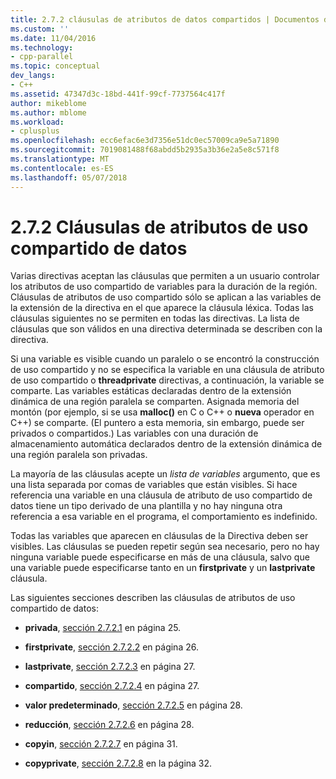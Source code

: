 ```yaml
---
title: 2.7.2 cláusulas de atributos de datos compartidos | Documentos de Microsoft
ms.custom: ''
ms.date: 11/04/2016
ms.technology:
- cpp-parallel
ms.topic: conceptual
dev_langs:
- C++
ms.assetid: 47347d3c-18bd-441f-99cf-7737564c417f
author: mikeblome
ms.author: mblome
ms.workload:
- cplusplus
ms.openlocfilehash: ecc6efac6e3d7356e51dc0ec57009ca9e5a71890
ms.sourcegitcommit: 7019081488f68abdd5b2935a3b36e2a5e8c571f8
ms.translationtype: MT
ms.contentlocale: es-ES
ms.lasthandoff: 05/07/2018
---
```

# <a name="272-data-sharing-attribute-clauses"></a>2.7.2 Cláusulas de atributos de uso compartido de datos
Varias directivas aceptan las cláusulas que permiten a un usuario controlar los atributos de uso compartido de variables para la duración de la región. Cláusulas de atributos de uso compartido sólo se aplican a las variables de la extensión de la directiva en el que aparece la cláusula léxica. Todas las cláusulas siguientes no se permiten en todas las directivas. La lista de cláusulas que son válidos en una directiva determinada se describen con la directiva.  
  
 Si una variable es visible cuando un paralelo o se encontró la construcción de uso compartido y no se especifica la variable en una cláusula de atributo de uso compartido o **threadprivate** directivas, a continuación, la variable se comparte. Las variables estáticas declaradas dentro de la extensión dinámica de una región paralela se comparten. Asignada memoria del montón (por ejemplo, si se usa **malloc()** en C o C++ o **nueva** operador en C++) se comparte. (El puntero a esta memoria, sin embargo, puede ser privados o compartidos.) Las variables con una duración de almacenamiento automática declarados dentro de la extensión dinámica de una región paralela son privadas.  
  
 La mayoría de las cláusulas acepte un *lista de variables* argumento, que es una lista separada por comas de variables que están visibles. Si hace referencia una variable en una cláusula de atributo de uso compartido de datos tiene un tipo derivado de una plantilla y no hay ninguna otra referencia a esa variable en el programa, el comportamiento es indefinido.  
  
 Todas las variables que aparecen en cláusulas de la Directiva deben ser visibles. Las cláusulas se pueden repetir según sea necesario, pero no hay ninguna variable puede especificarse en más de una cláusula, salvo que una variable puede especificarse tanto en un **firstprivate** y un **lastprivate** cláusula.  
  
 Las siguientes secciones describen las cláusulas de atributos de uso compartido de datos:  
  
-   **privada**, [sección 2.7.2.1](../../parallel/openmp/2-7-2-1-private.md) en página 25.  
  
-   **firstprivate**, [sección 2.7.2.2](../../parallel/openmp/2-7-2-2-firstprivate.md) en página 26.  
  
-   **lastprivate**, [sección 2.7.2.3](../../parallel/openmp/2-7-2-3-lastprivate.md) en página 27.  
  
-   **compartido**, [sección 2.7.2.4](../../parallel/openmp/2-7-2-4-shared.md) en página 27.  
  
-   **valor predeterminado**, [sección 2.7.2.5](../../parallel/openmp/2-7-2-5-default.md) en página 28.  
  
-   **reducción**, [sección 2.7.2.6](../../parallel/openmp/2-7-2-6-reduction.md) en página 28.  
  
-   **copyin**, [sección 2.7.2.7](../../parallel/openmp/2-7-2-7-copyin.md) en página 31.  
  
-   **copyprivate**, [sección 2.7.2.8](../../parallel/openmp/2-7-2-8-copyprivate.md) en la página 32.